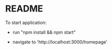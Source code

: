 # README

To start application:

- run "npm install && npm start"

- navigate to 'http://localhost:3000/homepage'
